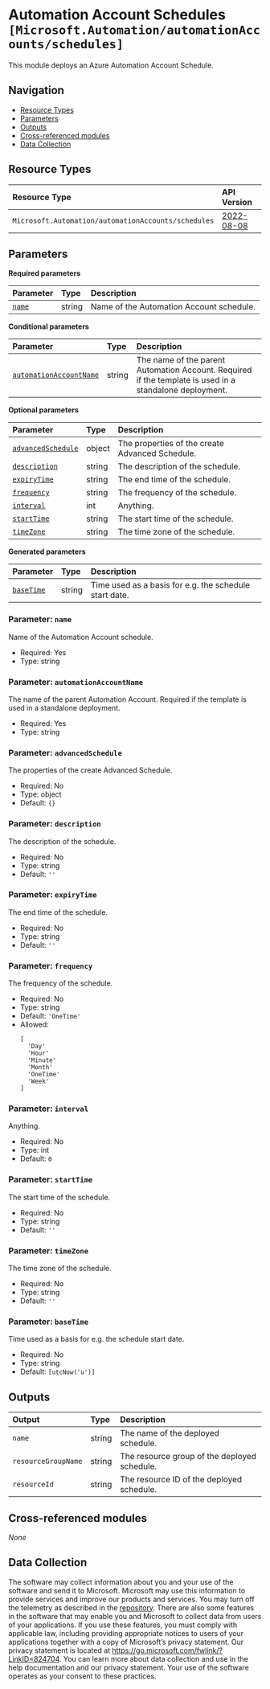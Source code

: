 # Automation Account Schedules `[Microsoft.Automation/automationAccounts/schedules]`

This module deploys an Azure Automation Account Schedule.

## Navigation

- [Resource Types](#Resource-Types)
- [Parameters](#Parameters)
- [Outputs](#Outputs)
- [Cross-referenced modules](#Cross-referenced-modules)
- [Data Collection](#Data-Collection)

## Resource Types

| Resource Type | API Version |
| :-- | :-- |
| `Microsoft.Automation/automationAccounts/schedules` | [2022-08-08](https://learn.microsoft.com/en-us/azure/templates/Microsoft.Automation/2022-08-08/automationAccounts/schedules) |

## Parameters

**Required parameters**

| Parameter | Type | Description |
| :-- | :-- | :-- |
| [`name`](#parameter-name) | string | Name of the Automation Account schedule. |

**Conditional parameters**

| Parameter | Type | Description |
| :-- | :-- | :-- |
| [`automationAccountName`](#parameter-automationaccountname) | string | The name of the parent Automation Account. Required if the template is used in a standalone deployment. |

**Optional parameters**

| Parameter | Type | Description |
| :-- | :-- | :-- |
| [`advancedSchedule`](#parameter-advancedschedule) | object | The properties of the create Advanced Schedule. |
| [`description`](#parameter-description) | string | The description of the schedule. |
| [`expiryTime`](#parameter-expirytime) | string | The end time of the schedule. |
| [`frequency`](#parameter-frequency) | string | The frequency of the schedule. |
| [`interval`](#parameter-interval) | int | Anything. |
| [`startTime`](#parameter-starttime) | string | The start time of the schedule. |
| [`timeZone`](#parameter-timezone) | string | The time zone of the schedule. |

**Generated parameters**

| Parameter | Type | Description |
| :-- | :-- | :-- |
| [`baseTime`](#parameter-basetime) | string | Time used as a basis for e.g. the schedule start date. |

### Parameter: `name`

Name of the Automation Account schedule.

- Required: Yes
- Type: string

### Parameter: `automationAccountName`

The name of the parent Automation Account. Required if the template is used in a standalone deployment.

- Required: Yes
- Type: string

### Parameter: `advancedSchedule`

The properties of the create Advanced Schedule.

- Required: No
- Type: object
- Default: `{}`

### Parameter: `description`

The description of the schedule.

- Required: No
- Type: string
- Default: `''`

### Parameter: `expiryTime`

The end time of the schedule.

- Required: No
- Type: string
- Default: `''`

### Parameter: `frequency`

The frequency of the schedule.

- Required: No
- Type: string
- Default: `'OneTime'`
- Allowed:
  ```Bicep
  [
    'Day'
    'Hour'
    'Minute'
    'Month'
    'OneTime'
    'Week'
  ]
  ```

### Parameter: `interval`

Anything.

- Required: No
- Type: int
- Default: `0`

### Parameter: `startTime`

The start time of the schedule.

- Required: No
- Type: string
- Default: `''`

### Parameter: `timeZone`

The time zone of the schedule.

- Required: No
- Type: string
- Default: `''`

### Parameter: `baseTime`

Time used as a basis for e.g. the schedule start date.

- Required: No
- Type: string
- Default: `[utcNow('u')]`


## Outputs

| Output | Type | Description |
| :-- | :-- | :-- |
| `name` | string | The name of the deployed schedule. |
| `resourceGroupName` | string | The resource group of the deployed schedule. |
| `resourceId` | string | The resource ID of the deployed schedule. |

## Cross-referenced modules

_None_

## Data Collection

The software may collect information about you and your use of the software and send it to Microsoft. Microsoft may use this information to provide services and improve our products and services. You may turn off the telemetry as described in the [repository](https://aka.ms/avm/telemetry). There are also some features in the software that may enable you and Microsoft to collect data from users of your applications. If you use these features, you must comply with applicable law, including providing appropriate notices to users of your applications together with a copy of Microsoft’s privacy statement. Our privacy statement is located at <https://go.microsoft.com/fwlink/?LinkID=824704>. You can learn more about data collection and use in the help documentation and our privacy statement. Your use of the software operates as your consent to these practices.
